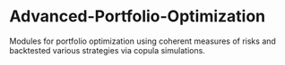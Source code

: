 # Advanced-Portfolio-Optimization
Modules for portfolio optimization using coherent measures of risks and backtested various strategies via copula simulations.
